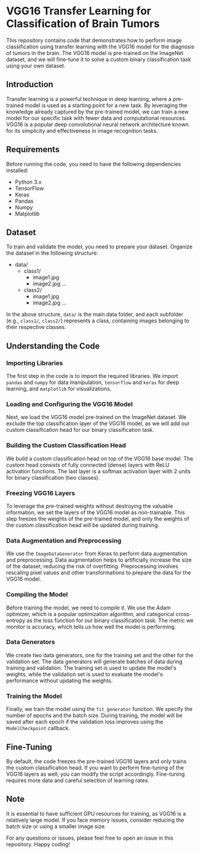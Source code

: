 # VGG16 Transfer Learning for Classification of Brain Tumors

This repository contains code that demonstrates how to perform image classification using transfer learning with the VGG16 model for the diagnosis of tumors in the brain. The VGG16 model is pre-trained on the ImageNet dataset, and we will fine-tune it to solve a custom binary classification task using your own dataset.

## Introduction

Transfer learning is a powerful technique in deep learning, where a pre-trained model is used as a starting point for a new task. By leveraging the knowledge already captured by the pre-trained model, we can train a new model for our specific task with fewer data and computational resources. VGG16 is a popular deep convolutional neural network architecture known for its simplicity and effectiveness in image recognition tasks.

## Requirements

Before running the code, you need to have the following dependencies installed:

- Python 3.x
- TensorFlow
- Keras
- Pandas
- Numpy
- Matplotlib


## Dataset

To train and validate the model, you need to prepare your dataset. Organize the dataset in the following structure:

- data/
    - class1/
      - image1.jpg
      - image2.jpg
      ...
    - class2/
      - image1.jpg
      - image2.jpg
      ...


In the above structure, `data/` is the main data folder, and each subfolder (e.g., `class1/`, `class2/`) represents a class, containing images belonging to their respective classes.

## Understanding the Code

### Importing Libraries

The first step in the code is to import the required libraries. We import `pandas` and `numpy` for data manipulation, `tensorflow` and `keras` for deep learning, and `matplotlib` for visualizations.

### Loading and Configuring the VGG16 Model

Next, we load the VGG16 model pre-trained on the ImageNet dataset. We exclude the top classification layer of the VGG16 model, as we will add our custom classification head for our binary classification task.

### Building the Custom Classification Head

We build a custom classification head on top of the VGG16 base model. The custom head consists of fully connected (dense) layers with ReLU activation functions. The last layer is a softmax activation layer with 2 units for binary classification (two classes).

### Freezing VGG16 Layers

To leverage the pre-trained weights without destroying the valuable information, we set the layers of the VGG16 model as non-trainable. This step freezes the weights of the pre-trained model, and only the weights of the custom classification head will be updated during training.

### Data Augmentation and Preprocessing

We use the `ImageDataGenerator` from Keras to perform data augmentation and preprocessing. Data augmentation helps to artificially increase the size of the dataset, reducing the risk of overfitting. Preprocessing involves rescaling pixel values and other transformations to prepare the data for the VGG16 model.

### Compiling the Model

Before training the model, we need to compile it. We use the Adam optimizer, which is a popular optimization algorithm, and categorical cross-entropy as the loss function for our binary classification task. The metric we monitor is accuracy, which tells us how well the model is performing.

### Data Generators

We create two data generators, one for the training set and the other for the validation set. The data generators will generate batches of data during training and validation. The training set is used to update the model's weights, while the validation set is used to evaluate the model's performance without updating the weights.

### Training the Model

Finally, we train the model using the `fit_generator` function. We specify the number of epochs and the batch size. During training, the model will be saved after each epoch if the validation loss improves using the `ModelCheckpoint` callback.

## Fine-Tuning

By default, the code freezes the pre-trained VGG16 layers and only trains the custom classification head. If you want to perform fine-tuning of the VGG16 layers as well, you can modify the script accordingly. Fine-tuning requires more data and careful selection of learning rates.

## Note

It is essential to have sufficient GPU resources for training, as VGG16 is a relatively large model. If you face memory issues, consider reducing the batch size or using a smaller image size.

For any questions or issues, please feel free to open an issue in this repository. Happy coding!

